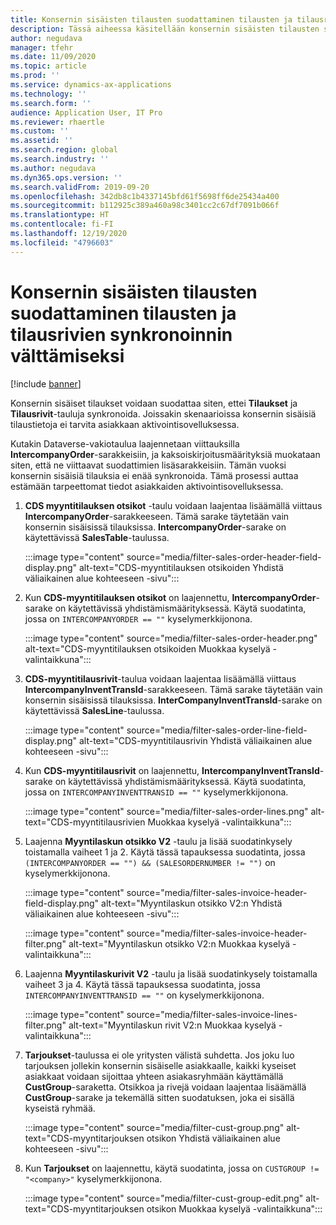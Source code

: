```yaml
---
title: Konsernin sisäisten tilausten suodattaminen tilausten ja tilausrivien synkronoinnin välttämiseksi
description: Tässä aiheessa käsitellään konsernin sisäisten tilausten suodattamista niin, ettei Tilaukset- ja Tilausrivit-yksiköitä synkronoida.
author: negudava
manager: tfehr
ms.date: 11/09/2020
ms.topic: article
ms.prod: ''
ms.service: dynamics-ax-applications
ms.technology: ''
ms.search.form: ''
audience: Application User, IT Pro
ms.reviewer: rhaertle
ms.custom: ''
ms.assetid: ''
ms.search.region: global
ms.search.industry: ''
ms.author: negudava
ms.dyn365.ops.version: ''
ms.search.validFrom: 2019-09-20
ms.openlocfilehash: 342db8c1b4337145bfd61f5698ff6de25434a400
ms.sourcegitcommit: b112925c389a460a98c3401cc2c67df7091b066f
ms.translationtype: HT
ms.contentlocale: fi-FI
ms.lasthandoff: 12/19/2020
ms.locfileid: "4796603"
---
```

# <a name="filter-intercompany-orders-to-avoid-syncing-orders-and-orderlines"></a>Konsernin sisäisten tilausten suodattaminen tilausten ja tilausrivien synkronoinnin välttämiseksi

[!include [banner](../../includes/banner.md)]

Konsernin sisäiset tilaukset voidaan suodattaa siten, ettei **Tilaukset** ja **Tilausrivit**-tauluja synkronoida. Joissakin skenaarioissa konsernin sisäisiä tilaustietoja ei tarvita asiakkaan aktivointisovelluksessa.

Kutakin Dataverse-vakiotaulua laajennetaan viittauksilla **IntercompanyOrder**-sarakkeisiin, ja kaksoiskirjoitusmäärityksiä muokataan siten, että ne viittaavat suodattimien lisäsarakkeisiin. Tämän vuoksi konsernin sisäisiä tilauksia ei enää synkronoida. Tämä prosessi auttaa estämään tarpeettomat tiedot asiakkaiden aktivointisovelluksessa.

1. **CDS myyntitilauksen otsikot** -taulu voidaan laajentaa lisäämällä viittaus **IntercompanyOrder**-sarakkeeseen. Tämä sarake täytetään vain konsernin sisäisissä tilauksissa. **IntercompanyOrder**-sarake on käytettävissä **SalesTable**-taulussa.

    :::image type="content" source="media/filter-sales-order-header-field-display.png" alt-text="CDS-myyntitilauksen otsikoiden Yhdistä väliaikainen alue kohteeseen -sivu":::

2. Kun **CDS-myyntitilauksen otsikot** on laajennettu, **IntercompanyOrder**-sarake on käytettävissä yhdistämismäärityksessä. Käytä suodatinta, jossa on `INTERCOMPANYORDER == ""` kyselymerkkijonona.

    :::image type="content" source="media/filter-sales-order-header.png" alt-text="CDS-myyntitilauksen otsikoiden Muokkaa kyselyä -valintaikkuna":::

3. **CDS-myyntitilausrivit**-taulua voidaan laajentaa lisäämällä viittaus **IntercompanyInventTransId**-sarakkeeseen. Tämä sarake täytetään vain konsernin sisäisissä tilauksissa. **InterCompanyInventTransId**-sarake on käytettävissä **SalesLine**-taulussa.

    :::image type="content" source="media/filter-sales-order-line-field-display.png" alt-text="CDS-myyntitilausrivin Yhdistä väliaikainen alue kohteeseen -sivu":::

4. Kun **CDS-myyntitilausrivit** on laajennettu, **IntercompanyInventTransId**-sarake on käytettävissä yhdistämismäärityksessä. Käytä suodatinta, jossa on `INTERCOMPANYINVENTTRANSID == ""` kyselymerkkijonona.

    :::image type="content" source="media/filter-sales-order-lines.png" alt-text="CDS-myyntitilausrivien Muokkaa kyselyä -valintaikkuna":::

5. Laajenna **Myyntilaskun otsikko V2** -taulu ja lisää suodatinkysely toistamalla vaiheet 1 ja 2. Käytä tässä tapauksessa suodatinta, jossa `(INTERCOMPANYORDER == "") && (SALESORDERNUMBER != "")` on kyselymerkkijonona.

    :::image type="content" source="media/filter-sales-invoice-header-field-display.png" alt-text="Myyntilaskun otsikko V2:n Yhdistä väliaikainen alue kohteeseen -sivu":::

    :::image type="content" source="media/filter-sales-invoice-header-filter.png" alt-text="Myyntilaskun otsikko V2:n Muokkaa kyselyä -valintaikkuna":::

6. Laajenna **Myyntilaskurivit V2** -taulu ja lisää suodatinkysely toistamalla vaiheet 3 ja 4. Käytä tässä tapauksessa suodatinta, jossa `INTERCOMPANYINVENTTRANSID == ""` on kyselymerkkijonona.

    :::image type="content" source="media/filter-sales-invoice-lines-filter.png" alt-text="Myyntilaskun rivit V2:n Muokkaa kyselyä -valintaikkuna":::

7. **Tarjoukset**-taulussa ei ole yritysten välistä suhdetta. Jos joku luo tarjouksen jollekin konsernin sisäiselle asiakkaalle, kaikki kyseiset asiakkaat voidaan sijoittaa yhteen asiakasryhmään käyttämällä **CustGroup**-saraketta. Otsikkoa ja rivejä voidaan laajentaa lisäämällä **CustGroup**-sarake ja tekemällä sitten suodatuksen, joka ei sisällä kyseistä ryhmää.

    :::image type="content" source="media/filter-cust-group.png" alt-text="CDS-myyntitarjouksen otsikon Yhdistä väliaikainen alue kohteeseen -sivu":::

8. Kun **Tarjoukset** on laajennettu, käytä suodatinta, jossa on `CUSTGROUP != "<company>"` kyselymerkkijonona.

    :::image type="content" source="media/filter-cust-group-edit.png" alt-text="CDS-myyntitarjouksen otsikon Muokkaa kyselyä -valintaikkuna":::

